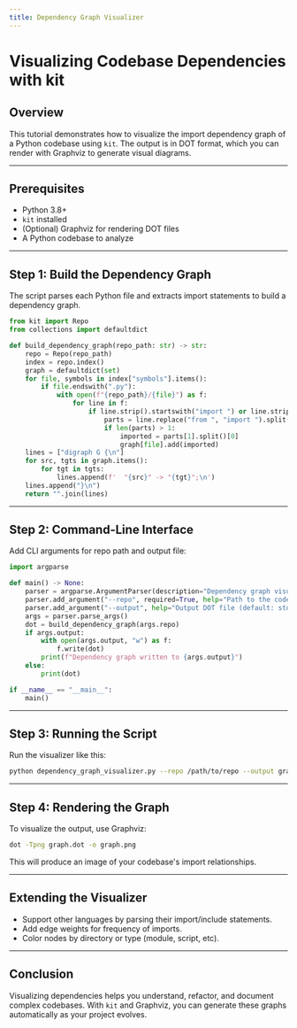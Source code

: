```yaml
---
title: Dependency Graph Visualizer
---
```


# Visualizing Codebase Dependencies with kit

## Overview

This tutorial demonstrates how to visualize the import dependency graph of a Python codebase using `kit`. The output is in DOT format, which you can render with Graphviz to generate visual diagrams.

---

## Prerequisites

- Python 3.8+
- `kit` installed
- (Optional) Graphviz for rendering DOT files
- A Python codebase to analyze

---

## Step 1: Build the Dependency Graph

The script parses each Python file and extracts import statements to build a dependency graph.

```python
from kit import Repo
from collections import defaultdict

def build_dependency_graph(repo_path: str) -> str:
    repo = Repo(repo_path)
    index = repo.index()
    graph = defaultdict(set)
    for file, symbols in index["symbols"].items():
        if file.endswith(".py"):
            with open(f"{repo_path}/{file}") as f:
                for line in f:
                    if line.strip().startswith("import ") or line.strip().startswith("from "):
                        parts = line.replace("from ", "import ").split("import ")
                        if len(parts) > 1:
                            imported = parts[1].split()[0]
                            graph[file].add(imported)
    lines = ["digraph G {\n"]
    for src, tgts in graph.items():
        for tgt in tgts:
            lines.append(f'  "{src}" -> "{tgt}";\n')
    lines.append("}\n")
    return "".join(lines)
```

---

## Step 2: Command-Line Interface

Add CLI arguments for repo path and output file:

```python
import argparse

def main() -> None:
    parser = argparse.ArgumentParser(description="Dependency graph visualizer using kit.")
    parser.add_argument("--repo", required=True, help="Path to the code repository")
    parser.add_argument("--output", help="Output DOT file (default: stdout)")
    args = parser.parse_args()
    dot = build_dependency_graph(args.repo)
    if args.output:
        with open(args.output, "w") as f:
            f.write(dot)
        print(f"Dependency graph written to {args.output}")
    else:
        print(dot)

if __name__ == "__main__":
    main()
```

---

## Step 3: Running the Script

Run the visualizer like this:

```sh
python dependency_graph_visualizer.py --repo /path/to/repo --output graph.dot
```

---

## Step 4: Rendering the Graph

To visualize the output, use Graphviz:

```sh
dot -Tpng graph.dot -o graph.png
```

This will produce an image of your codebase's import relationships.

---

## Extending the Visualizer

- Support other languages by parsing their import/include statements.
- Add edge weights for frequency of imports.
- Color nodes by directory or type (module, script, etc).

---

## Conclusion

Visualizing dependencies helps you understand, refactor, and document complex codebases. With `kit` and Graphviz, you can generate these graphs automatically as your project evolves.
